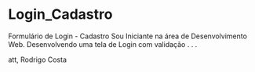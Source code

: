 # Login_Cadastro
Formulário de Login - Cadastro
Sou Iniciante na área de Desenvolvimento Web.
Desenvolvendo uma tela de Login com validação . . .

att,
Rodrigo Costa
